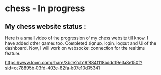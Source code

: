 # chess - In progress

## My chess website status : 

Here is a small video of the progression of my chess website till know. I have added other games too. Completed signup, login, logout and UI of the dashboard. Now, I will work on websocket connection for the realtime feature.

https://www.loom.com/share/3bde2cb19f884f118bddc19e3a8e150f?sid=ce78895b-03fd-402e-82fa-b07e10d35341




